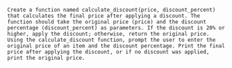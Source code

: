     Create a function named calculate_discount(price, discount_percent) that calculates the final price after applying a discount. The function should take the original price (price) and the discount percentage (discount_percent) as parameters. If the discount is 20% or higher, apply the discount; otherwise, return the original price.
    Using the calculate_discount function, prompt the user to enter the original price of an item and the discount percentage. Print the final price after applying the discount, or if no discount was applied, print the original price.


